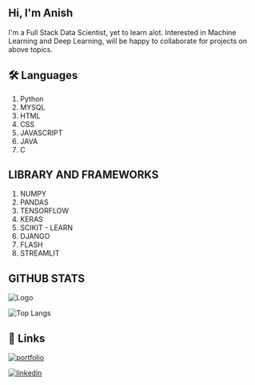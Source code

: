 
## Hi, I'm Anish
I'm a Full Stack Data Scientist,
yet to learn alot.
Interested in Machine Learning and Deep Learning, will be happy to collaborate for projects on above topics. 


## 🛠 Languages
1. Python
2. MYSQL
3. HTML
4. CSS
5. JAVASCRIPT
6. JAVA
7. C

## LIBRARY AND FRAMEWORKS
1. NUMPY
2. PANDAS
3. TENSORFLOW
4. KERAS
5. SCIKIT - LEARN
6. DJANGO
7. FLASH
8. STREAMLIT



## GITHUB STATS
![Logo](https://github-readme-stats.vercel.app/api?username=anish2105&&show_icons=true&title_color=ffffff&icon_color=bb2acf&text_color=daf7dc&bg_color=151515)

![Top Langs](https://github-readme-stats.vercel.app/api/top-langs/?username=anish2105&&show_icons=true&title_color=ffffff&icon_color=bb2acf&text_color=daf7dc&bg_color=151515&layout=compact)


## 🔗 Links
[![portfolio](https://img.shields.io/badge/my_portfolio-000?style=for-the-badge&logo=ko-fi&logoColor=white)](https://github.com/anish2105/)

[![linkedin](https://img.shields.io/badge/linkedin-0A66C2?style=for-the-badge&logo=linkedin&logoColor=white)](https://www.linkedin.com/in/anish-vantagodi-343a43209/)



